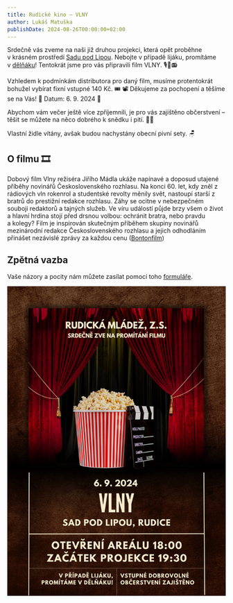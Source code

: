 ```yaml
---
title: Rudické kino ‒ VLNY
author: Lukáš Matuška
publishDate: 2024-08-26T00:00:00+02:00
---
```


Srdečně vás zveme na naši již druhou projekci, která opět proběhne v&nbsp;krásném prostředí [Sadu pod Lipou](https://maps.app.goo.gl/PkK9S2EBhhUzFXkR6).
Nebojte v případě lijáku, promítáme v&nbsp;[dělňáku](https://maps.app.goo.gl/fRbT5FhzffHoAYcj7)!
Tentokrát jsme pro vás připravili film VLNY. 🎙🌊📻

<!--more-->

Vzhledem k&nbsp;podmínkám distributora pro daný film, musíme protentokrát bohužel vybírat fixní vstupné 140&nbsp;Kč. 🎟 📽
Děkujeme za pochopení a těšíme se na Vás! 💙
Datum: 6.&nbsp;9.&nbsp;2024 📅

Abychom vám večer ještě více zpříjemnili, je pro vás zajištěno občerstvení – těšit se můžete na něco dobrého k&nbsp;snědku i&nbsp;pití. 🍿🍻

Vlastní židle vítány, avšak budou nachystány obecní pivní sety. 🪑

## O filmu 🎞

Dobový film Vlny režiséra Jiřího Mádla ukáže napínavé a&nbsp;doposud utajené příběhy novinářů Československého rozhlasu. Na konci 60. let, kdy zněl z rádiových vln rokenrol a&nbsp;studentské revolty měnily svět, nastoupí starší z bratrů do prestižní redakce rozhlasu. Záhy se ocitne v nebezpečném souboji redaktorů a&nbsp;tajných služeb. Ve víru událostí půjde brzy všem o&nbsp;život a&nbsp;hlavní hrdina stojí před drsnou volbou: ochránit bratra, nebo pravdu a&nbsp;kolegy? Film je inspirován skutečným příběhem skupiny novinářů mezinárodní redakce Československého rozhlasu a&nbsp;jejich odhodláním přinášet nezávislé zprávy za každou cenu ([Bontonfilm](http://www.bontonfilm.cz/))

## Zpětná vazba

Vaše názory a&nbsp;pocity nám můžete zasílat pomocí toho [formuláře](https://forms.gle/y7RKRcHLDMwksMAFA).

![Plakát](images/poster.jpg)

